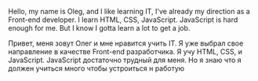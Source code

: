Hello, my name is Oleg, and I like learning IT, I've already my direction as a Front-end developer. I learn HTML, CSS, JavaScript. JavaScript is hard enough for me. But I know I gotta learn a lot to get a job.










Привет, меня зовут Олег и мне нравится учить IT. Я уже выбрал свое направление в качестве Front-end разработчика. Я учу HTML, CSS, и JavaScript. JavaScript достаточно трудный для меня. Но я знаю что я должен учиться много чтобы устроиться н работую

